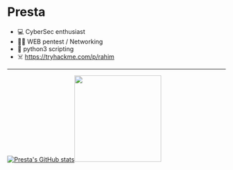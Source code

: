 # Presta
 
- 💻 CyberSec enthusiast
- 🏴‍☠️ WEB pentest / Networking
- 🐍 python3 scripting
- ☠️ https://tryhackme.com/p/rahim

***


[![Presta's GitHub stats](https://github-readme-stats.vercel.app/api?username=prestaa&show_icons=true&theme=dark&hide=prs,contribs)](https://github.com/anuraghazra/github-readme-stats)<img src="https://www.root-me.org/IMG/logo/siteon0.svg" width="200" height="200" >

